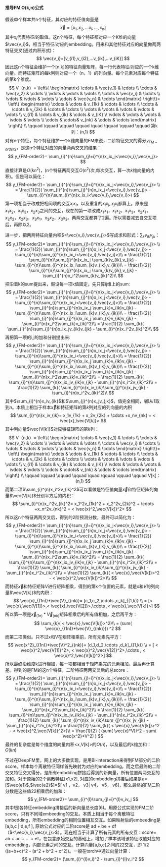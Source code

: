 #### 推导FM O(k,n)公式

假设单个样本共n个特征，其对应的特征值向量是
$$
\vec{x}=[x_1,x_2,...x_i,...,x_n]
$$
其中$x_i$代表特征$i$的取值。这n个特征，每个特征都对应一个K维的向量$\vec{v_i}$，相当于特征$i$对应的embedding。用来和其他特征对应的向量做两两特征交叉(通过内积形式)：
$$
\vec{v_i}=[v_{i1},v_{i2},...v_{ik},...v_{iK}]
$$
因此这n个特征会维护一个[n,k]的特征向量矩阵，每一行代表特征$i$对应的一个k维向量。而特征矩阵的每k列则对应一个（n，1）的列向量。每个元素对应每个特征的第k个维度。
$$
V（n,k）= \left\{
 \begin{matrix}
 \cdots      & \vec{v_1}        & \cdots        \\
 \cdots      & \vec{v_2}        & \cdots        \\
 \vdots      & \vdots           & \vdots    \\
 \cdots     &  \vec{v_i}       & \cdots    \\
  \vdots      & \vdots           & \vdots    \\
 \cdots      & \vec{v_n} & \cdots 
 \end{matrix}
 \right\}= \left\{
 \begin{matrix}
 \cdots      & \cdots & v_{1k}        & \cdots    & \cdots      \\
 \cdots      & \cdots & v_{2k}        & \cdots    & \cdots    \\
 \vdots      & \vdots & \vdots        & \vdots   & \vdots    \\
 v_{i1}      & \cdots &  v_{ik}       & \cdots   &  v_{iK}  \\
  \vdots      & \vdots  & \vdots          & \vdots & \vdots    \\
 \cdots      & \cdots& v_{nk} & \cdots & \cdots
 \end{matrix} 
 \right\} \\ \qquad \qquad \qquad  \qquad   \quad     \qquad \qquad \qquad 第k列：(n,1)
$$
对有n个特征，每个特征维护一个k维向量的FM来说，二阶特征交叉的得分$y_{FM-order2}$，是这n个特征对应的向量两两交叉的结果：
$$
y_{FM-order2}= \sum_{i}^{n}\sum_{j!=i}^{n}x_ix_j<\vec{v_i},\vec{v_j}>
$$
直接计算是$O(kn^2)$，(n个特征两两交互$O(n^2)$次,每次交互，算一次$k$维向量的内积)。但是可以简化：
$$
y_{FM-order2}= \sum_{i}^{n}\sum_{j!=i}^{n}x_ix_j<\vec{v_i},\vec{v_j}> \\
=  \frac{1}{2}( \sum_{i}^{n}\sum_{j}^{n}x_ix_j<\vec{v_i},\vec{v_j}> - \sum_{i}^{n}\sum_{i}^{n}x_ix_i<\vec{v_i},\vec{v_i}>)
$$
第一项相当于改成把相同项的交互$x_ix_i$，以及重复的$x_ix_j$, $x_jx_i$都算上。原来是$x_1x_2$，$x_1x_3$，$x_2x_3$之间的交互，现在的第一项改成$x_1x_1$，$x_1x_2$，$x_1x_3$，$x_2x_1$，$x_2x_2$，$x_2x_3$，$x_3x_1$，$x_3x_2$，$x_3x_3$。两两交互都算了2遍。所以需要减去自交互项后，再除以2。

进一步，把两两特征向量内积$<\vec{v_i},\vec{v_j}>$写成求和形式：$\sum_{k} v_{ik}v_{jk}$：
$$
y_{FM-order2}= \sum_{i}^{n}\sum_{j!=i}^{n}x_ix_j<\vec{v_i},\vec{v_j}> \\
=  \frac{1}{2}( \sum_{i}^{n}\sum_{j}^{n}x_ix_j<\vec{v_i},\vec{v_j}> - \sum_{i}^{n}\sum_{i}^{n}x_ix_i<\vec{v_i},\vec{v_i}>)\\
=  \frac{1}{2}( \sum_{i}^{n}\sum_{j}^{n}x_ix_j \sum_{k}v_{ik},v_{jk} - \sum_{i}^{n}\sum_{i}^{n}x_ix_i\sum_{k}v_{ik},v_{ik})\\
=   \frac{1}{2}( \sum_{i}^{n}\sum_{j}^{n}x_ix_j \sum_{k}v_{ik},v_{jk} - \sum_{i}^{n}x_i^2\sum_{k}v_{ik}^2)\\
$$
把沿着k的sum提出来，假设每一项k值固定，先只算ij维上的sum:
$$
y_{FM-order2}= \sum_{i}^{n}\sum_{j!=i}^{n}x_ix_j<\vec{v_i},\vec{v_j}> \\
=  \frac{1}{2}( \sum_{i}^{n}\sum_{j}^{n}x_ix_j<\vec{v_i},\vec{v_j}> - \sum_{i}^{n}\sum_{i}^{n}x_ix_i<\vec{v_i},\vec{v_i}>)\\
=  \frac{1}{2}( \sum_{i}^{n}\sum_{j}^{n}x_ix_j \sum_{k}v_{ik}v_{jk} - \sum_{i}^{n}\sum_{i}^{n}x_ix_i\sum_{k}v_{ik},v_{ik})\\
=   \frac{1}{2}( \sum_{i}^{n}\sum_{j}^{n}x_ix_j \sum_{k}v_{ik}v_{jk} - \sum_{i}^{n}x_i^2\sum_{k}v_{ik}^2)\\
=   \frac{1}{2}  \sum_{k}( \sum_{i}^{n}\sum_{j}^{n}x_ix_jv_{ik}v_{jk} - \sum_{i}^{n}x_i^2v_{ik}^2)\\
$$
再把第一项的i,j的加和分别提出来:
$$
y_{FM-order2}= \sum_{i}^{n}\sum_{j!=i}^{n}x_ix_j<\vec{v_i},\vec{v_j}> \\
=  \frac{1}{2}( \sum_{i}^{n}\sum_{j}^{n}x_ix_j<\vec{v_i},\vec{v_j}> - \sum_{i}^{n}\sum_{i}^{n}x_ix_i<\vec{v_i},\vec{v_i}>)\\
=  \frac{1}{2}( \sum_{i}^{n}\sum_{j}^{n}x_ix_j \sum_{k}v_{ik}v_{jk} - \sum_{i}^{n}\sum_{i}^{n}x_ix_i\sum_{k}v_{ik},v_{ik})\\
=   \frac{1}{2}( \sum_{i}^{n}\sum_{j}^{n}x_ix_j \sum_{k}v_{ik}v_{jk} - \sum_{i}^{n}x_i^2\sum_{k}v_{ik}^2)\\
=   \frac{1}{2}  \sum_{k}( \sum_{i}^{n}\sum_{j}^{n}x_ix_jv_{ik}v_{jk} - \sum_{i}^{n}x_i^2v_{ik}^2)\\
=   \frac{1}{2}  \sum_{k}( \sum_{i}^{n}x_iv_{ik}\sum_{j}^{n}x_jv_{jk} - \sum_{i}^{n}x_i^2v_{ik}^2)\\
$$
其中$\sum_{i}^{n}x_iv_{ik}$和$\sum_{j}^{n}x_jv_{jk}$，值完全相同，$i$都从1取到$n$。本质上相当于样本$\vec{x}$和特征矩阵的第$k$列对应的列向量的内积
$$
\sum_{i}^{n}x_iv_{ik}= x_1v_{1k} + x_2v_{2k} + \cdots +x_nv_{nk} = < \vec{x},\vec{V[k]}>
$$
其中列向量$\vec{V[k]}$对应特征矩阵的第$k$列：
$$
V（n,k）= \left\{
 \begin{matrix}
 \cdots      & \vec{v_1}        & \cdots        \\
 \cdots      & \vec{v_2}        & \cdots        \\
 \vdots      & \vdots           & \vdots    \\
 \cdots     &  \vec{v_i}       & \cdots    \\
  \vdots      & \vdots           & \vdots    \\
 \cdots      & \vec{v_n} & \cdots 
 \end{matrix}
 \right\}= \left\{
 \begin{matrix}
 \cdots      & \cdots & v_{1k}        & \cdots    & \cdots      \\
 \cdots      & \cdots & v_{2k}        & \cdots    & \cdots    \\
 \vdots      & \vdots & \vdots        & \vdots   & \vdots    \\
 v_{i1}      & \cdots &  v_{ik}       & \cdots   &  v_{iK}  \\
  \vdots      & \vdots  & \vdots          & \vdots & \vdots    \\
 \cdots      & \cdots& v_{nk} & \cdots & \cdots
 \end{matrix} 
 \right\} \\ \qquad \qquad \qquad  \qquad   \quad     \qquad \qquad \qquad V[k]：(n,1)
$$
而第二项$\sum_{i}^{n}x_i^2v_{ik}^2$可以看做是特征值向量$\vec{x}$和特征矩阵列向量$\vec{V[k]}$分别平方后的内积：
$$
\sum_{i}^{n}x_i^2v_{ik}^2= x_1^2v_{1k}^2 + x_2^2v_{2k}^2 + \cdots +x_n^2v_{nk}^2 = < \vec{x}^2,\vec{V[k]}^2>
$$
所以这n个特征两两交叉后，得到的2阶预测分数，最终可以简化为：
$$
y_{FM-order2}= \sum_{i}^{n}\sum_{j!=i}^{n}x_ix_j<\vec{v_i},\vec{v_j}> \\
=  \frac{1}{2}( \sum_{i}^{n}\sum_{j}^{n}x_ix_j<\vec{v_i},\vec{v_j}> - \sum_{i}^{n}\sum_{i}^{n}x_ix_i<\vec{v_i},\vec{v_i}>)\\
=  \frac{1}{2}( \sum_{i}^{n}\sum_{j}^{n}x_ix_j \sum_{k}v_{ik}v_{jk} - \sum_{i}^{n}\sum_{i}^{n}x_ix_i\sum_{k}v_{ik},v_{ik})\\
=   \frac{1}{2}( \sum_{i}^{n}\sum_{j}^{n}x_ix_j \sum_{k}v_{ik}v_{jk} - \sum_{i}^{n}x_i^2\sum_{k}v_{ik}^2)\\
=   \frac{1}{2}  \sum_{k}( \sum_{i}^{n}\sum_{j}^{n}x_ix_jv_{ik}v_{jk} - \sum_{i}^{n}x_i^2v_{ik}^2)\\
=   \frac{1}{2}  \sum_{k}( \sum_{i}^{n}x_iv_{ik}\sum_{j}^{n}x_jv_{jk} - \sum_{i}^{n}x_i^2v_{ik}^2)\\
=   \frac{1}{2}  \sum_{k}( < \vec{x},\vec{V[k]}>^2 - < \vec{x}^2,\vec{V[k]}^2>)\\
$$
而特征$\vec{x}$和特征矩阵$V$进行矩阵相乘，得到的第k个位置的元素，就是x和$V$的列向量$\vec{V[k]}$的内积：
$$
\vec{x}_{(1n)}*\vec{V}_{(nk)}=  [c_1,c_2,\cdots ,c_k]_{(1,k)} \\
= [< \vec{x},\vec{V[1]}>,< \vec{x},\vec{V[2]}>,\cdots ,< \vec{x},\vec{V[k]}>]
$$
所以第一项是$\vec{x}_{(1n)}*\vec{V}_{(nk)}$矩阵相乘后的所有值相加，之后再平方：
$$
\sum_{k}( < \vec{x},\vec{V[k]}>^2)\\
= (sum( \vec{x}_{(1n)}*\vec{V}_{(nk)})) ^2
$$
而第二项类似。只不过x和V在矩阵相乘前，所有元素先平方：
$$
\vec{x^2}_{(1n)}*\vec{V}^2_{(nk)}=  [d_1,d_2,\cdots ,d_k]_{(1,k)} \\
= [ < \vec{x}^2,\vec{V[1]}^2>, < \vec{x}^2,\vec{V[2]}^2>,\cdots , < \vec{x}^2,\vec{V[k]}^2>]
$$
所以最终沿维度k进行相加，每一项都相当于矩阵乘完的元素相加。最后再计算差。得到的是FM的这n个特征，二阶特征两两交叉后的总score：
$$
y_{FM-order2}= \sum_{i}^{n}\sum_{j!=i}^{n}x_ix_j<\vec{v_i},\vec{v_j}> \\
=  \frac{1}{2}( \sum_{i}^{n}\sum_{j}^{n}x_ix_j<\vec{v_i},\vec{v_j}> - \sum_{i}^{n}\sum_{i}^{n}x_ix_i<\vec{v_i},\vec{v_i}>)\\
=  \frac{1}{2}( \sum_{i}^{n}\sum_{j}^{n}x_ix_j \sum_{k}v_{ik}v_{jk} - \sum_{i}^{n}\sum_{i}^{n}x_ix_i\sum_{k}v_{ik},v_{ik})\\
=   \frac{1}{2}( \sum_{i}^{n}\sum_{j}^{n}x_ix_j \sum_{k}v_{ik}v_{jk} - \sum_{i}^{n}x_i^2\sum_{k}v_{ik}^2)\\
=   \frac{1}{2}  \sum_{k}( \sum_{i}^{n}\sum_{j}^{n}x_ix_jv_{ik}v_{jk} - \sum_{i}^{n}x_i^2v_{ik}^2)\\
=   \frac{1}{2}  \sum_{k}( \sum_{i}^{n}x_iv_{ik}\sum_{j}^{n}x_jv_{jk} - \sum_{i}^{n}x_i^2v_{ik}^2)\\
=   \frac{1}{2}  \sum_{k}( < \vec{x},\vec{V[k]}>^2 - < \vec{x}^2,\vec{V[k]}^2>)\\
=   \frac{1}{2}  (  (sum( \vec{x}*V))^2 - sum( \vec{x^2}*V^2) )
$$
最终的复杂度是每个维度的向量内积<x,V[k]>的$O(n)$，以及最后的k维加和：$O(kn)$

不过在DeepFM里，网上的大多数实现，是用Bi-interaction来得到FM部分的二阶score。样本每个离散特征同样首先映射为对应的embedding。而之后最终的二阶交叉特征交叉得分，是所有embdding拼接后得到的新向量，所有位置两两交互的加和。对于原始的2个离散特征[x1,x2], 对应的embedding拼接后如果是$e$=[$\vec{e1}$,$\vec{e2}$]=$[ v1 ，v2， v3| v4， v5， v6]，那么最终的FM二阶分数是这些值22相乘后的加和：
$$
y_{FM-order2}= \sum_{i}^{l}\sum_{j!=i}^{l}v_iv_j
$$
其中$l$是各特征embedding拼接后的新向量总长度(6)。用原公式实现的FM二阶score，只有不同域embeeding的交互。本质上相当于每个离散特征embedding，所有embedding的相同位置相互交互。如果映射后的embeeding是[a,b,c | d,e,f ], 原始公式对应的二阶score是 ad + be + df （$<\vec{v_i},\vec{v_j}>$）。现在相当于计算了所有元素的所有交互：score= ab + ac + ... + ef，在包含原始交互的基础上，增加了样本该域该特征取值对应的embedding，内部元素之间的交互。计算向量[a,b,c]之间的22交互，即 1/2 ((a+b+c)^2 -  (a^2 + b^2 + c^2))。一般在torch中通过向量计算：
$$
y_{FM-order2}= (\sum_{i}^{l}v_i)^2 - \sum_{i}^{l}v_i^2
$$




